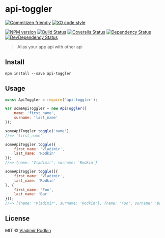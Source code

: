 # api-toggler

[![Commitizen friendly][commitizen-image]][commitizen-url]
[![XO code style][codestyle-image]][codestyle-url]

[![NPM version][npm-image]][npm-url]
[![Build Status][travis-image]][travis-url]
[![Coveralls Status][coveralls-image]][coveralls-url]
[![Dependency Status][depstat-image]][depstat-url]
[![DevDependency Status][depstat-dev-image]][depstat-dev-url]

> Alias your app api with other api

## Install

```
npm install --save api-toggler
```

## Usage

```js
const ApiToggler = require('api-toggler');

var someApiToggler = new ApiToggler({
    name: 'first_name',
    surname: 'last_name'
});

someApiToggler.toggle('name');
//=> 'first_name'

someApiToggler.toggle({
    first_name: 'Vladimir',
    last_name: 'Rodkin'
});
//=> {name: 'Vladimir', surname: 'Rodkin'}

someApiToggler.toggle([{
    first_name: 'Vladimir',
    last_name: 'Rodkin'
}, {
    first_name: 'Foo',
    last_name: 'Bar'
}]);
//=> [{name: 'Vladimir', surname: 'Rodkin'}, {name: 'Foo', surname: 'Bar'}]
```

## License

MIT © [Vladimir Rodkin](https://github.com/VovanR)

[demo]: https://vovanr.github.io/api-toggler

[commitizen-url]: http://commitizen.github.io/cz-cli/
[commitizen-image]: https://img.shields.io/badge/commitizen-friendly-brightgreen.svg?style=flat-square

[codestyle-url]: https://github.com/sindresorhus/xo
[codestyle-image]: https://img.shields.io/badge/code_style-XO-5ed9c7.svg?style=flat-square

[npm-url]: https://npmjs.org/package/api-toggler
[npm-image]: https://img.shields.io/npm/v/api-toggler.svg?style=flat-square

[travis-url]: https://travis-ci.org/VovanR/api-toggler
[travis-image]: https://img.shields.io/travis/VovanR/api-toggler.svg?style=flat-square

[coveralls-url]: https://coveralls.io/r/VovanR/api-toggler
[coveralls-image]: http://img.shields.io/coveralls/VovanR/api-toggler.svg?style=flat-square

[depstat-url]: https://david-dm.org/VovanR/api-toggler
[depstat-image]: https://david-dm.org/VovanR/api-toggler.svg?style=flat-square

[depstat-dev-url]: https://david-dm.org/VovanR/api-toggler
[depstat-dev-image]: https://david-dm.org/VovanR/api-toggler/dev-status.svg?style=flat-square
